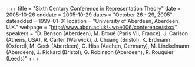 +++
title = "Sixth Century Conference in Representation Theory"
date = 2005-10-26
enddate = 2005-10-29
dates = "October 26 - 29, 2005"
dateadded = 1999-01-01
location = "University of Aberdeen, Aberdeen, U.K."
webpage = "http://www.abdn.ac.uk/~wpe006/conference/sixc/"
speakers = "D. Benson (Aberdeen), M. Broué (Paris VII, France), J. Carlson (Athens, USA), R. Carter (Warwick), J. Chuang (Bristol), K. Erdmann (Oxford), M. Geck (Aberdeen), G. Hiss (Aachen, Germany), M. Linckelmann (Aberdeen), J. Rickard (Bristol), G. Robinson (Aberdeen), R. Rouquier (Leeds)"
+++
